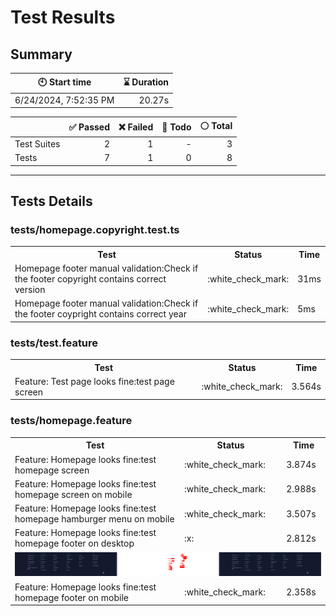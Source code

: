 # Test Results
  ## Summary
  
| :clock10: Start time | :hourglass: Duration |
| --- | ---: |
|6/24/2024, 7:52:35 PM|20.27s|

| | :white_check_mark: Passed | :x: Failed | :construction: Todo | :white_circle: Total |
| --- | ---: | ---: | ---:| ---: |
|Test Suites|2|1|-|3|
|Tests|7|1|0|8|



  ---
  ## Tests Details
  ### tests/homepage.copyright.test.ts
<table>
<tr><th>Test</th><th>Status</th><th>Time</th></tr>
<tr><td>Homepage footer manual validation:Check if the footer copyright contains correct version</td><td>:white_check_mark:</td><td>31ms</td></tr>
<tr><td>Homepage footer manual validation:Check if the footer coypright contains correct year</td><td>:white_check_mark:</td><td>5ms</td></tr>
</table>

### tests/test.feature
<table>
<tr><th>Test</th><th>Status</th><th>Time</th></tr>
<tr><td>Feature: Test page looks fine:test page screen</td><td>:white_check_mark:</td><td>3.564s</td></tr>
</table>

### tests/homepage.feature
<table>
<tr><th>Test</th><th>Status</th><th>Time</th></tr>
<tr><td>Feature: Homepage looks fine:test homepage screen</td><td>:white_check_mark:</td><td>3.874s</td></tr>
<tr><td>Feature: Homepage looks fine:test homepage screen on mobile</td><td>:white_check_mark:</td><td>2.988s</td></tr>
<tr><td>Feature: Homepage looks fine:test homepage hamburger menu on mobile</td><td>:white_check_mark:</td><td>3.507s</td></tr>
<tr><td>Feature: Homepage looks fine:test homepage footer on desktop</td><td>:x:</td><td>2.812s</td></tr>
<tr><td colspan="3"><img src="homepage-feature-feature-homepage-looks-fine-test-homepage-footer-on-desktop-1-snap-diff.png" alt="Test Diff homepage-feature-feature-homepage-looks-fine-test-homepage-footer-on-desktop-1-snap-diff.png"/></td></tr><tr><td>Feature: Homepage looks fine:test homepage footer on mobile</td><td>:white_check_mark:</td><td>2.358s</td></tr>
</table>


